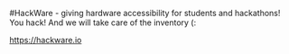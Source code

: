 #HackWare - giving hardware accessibility for students and hackathons!
You hack! And we will take care of the inventory (:

https://hackware.io


